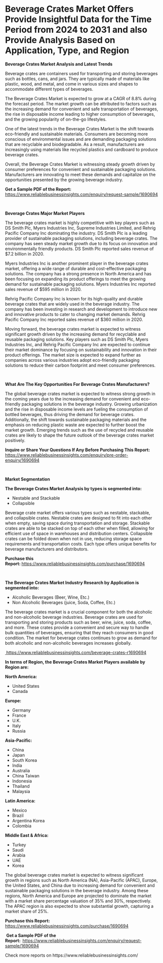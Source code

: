 <p><h1>Beverage Crates Market Offers Provide Insightful Data for the Time Period from 2024 to 2031 and also Provide Analysis Based on Application, Type, and Region</h1></p><p><strong>Beverage Crates Market Analysis and Latest Trends</strong></p>
<p><p>Beverage crates are containers used for transporting and storing beverages such as bottles, cans, and jars. They are typically made of materials like plastic, wood, and metal, and come in various sizes and shapes to accommodate different types of beverages.</p><p>The Beverage Crates Market is expected to grow at a CAGR of 8.8% during the forecast period. The market growth can be attributed to factors such as the increasing demand for convenient and safe transportation of beverages, the rise in disposable income leading to higher consumption of beverages, and the growing popularity of on-the-go lifestyles.</p><p>One of the latest trends in the Beverage Crates Market is the shift towards eco-friendly and sustainable materials. Consumers are becoming more conscious of environmental issues and are demanding packaging solutions that are recyclable and biodegradable. As a result, manufacturers are increasingly using materials like recycled plastics and cardboard to produce beverage crates.</p><p>Overall, the Beverage Crates Market is witnessing steady growth driven by consumer preferences for convenient and sustainable packaging solutions. Manufacturers are innovating to meet these demands and capitalize on the opportunities presented by the growing beverage industry.</p></p>
<p><strong>Get a Sample PDF of the Report:&nbsp;</strong> <a href="https://www.reliablebusinessinsights.com/enquiry/request-sample/1690694">https://www.reliablebusinessinsights.com/enquiry/request-sample/1690694</a></p>
<p>&nbsp;</p>
<p><strong>Beverage Crates Major Market Players</strong></p>
<p><p>The beverage crates market is highly competitive with key players such as DS Smith Plc, Myers Industries Inc, Supreme Industries Limited, and Rehrig Pacific Company Inc dominating the industry. DS Smith Plc is a leading provider of sustainable packaging solutions, including beverage crates. The company has seen steady market growth due to its focus on innovation and environmentally friendly products. DS Smith Plc reported sales revenue of $7.2 billion in 2020.</p><p>Myers Industries Inc is another prominent player in the beverage crates market, offering a wide range of durable and cost-effective packaging solutions. The company has a strong presence in North America and has been focusing on expanding its product offerings to meet the growing demand for sustainable packaging solutions. Myers Industries Inc reported sales revenue of $595 million in 2020.</p><p>Rehrig Pacific Company Inc is known for its high-quality and durable beverage crates that are widely used in the beverage industry. The company has been investing in research and development to introduce new and innovative products to cater to changing market demands. Rehrig Pacific Company Inc reported sales revenue of $360 million in 2020.</p><p>Moving forward, the beverage crates market is expected to witness significant growth driven by the increasing demand for recyclable and reusable packaging solutions. Key players such as DS Smith Plc, Myers Industries Inc, and Rehrig Pacific Company Inc are expected to continue their market dominance by focusing on sustainability and innovation in their product offerings. The market size is expected to expand further as companies across various industries adopt eco-friendly packaging solutions to reduce their carbon footprint and meet consumer preferences.</p></p>
<p>&nbsp;</p>
<p><strong>What Are The Key Opportunities For Beverage Crates Manufacturers?</strong></p>
<p><p>The global beverage crates market is expected to witness strong growth in the coming years due to the increasing demand for convenient and eco-friendly packaging solutions in the beverage industry. Growing urbanization and the rise in disposable income levels are fueling the consumption of bottled beverages, thus driving the demand for beverage crates. Additionally, the shift towards sustainable packaging materials and the emphasis on reducing plastic waste are expected to further boost the market growth. Emerging trends such as the use of recycled and reusable crates are likely to shape the future outlook of the beverage crates market positively.</p></p>
<p><strong>Inquire or Share Your Questions If Any Before Purchasing This Report:</strong> <a href="https://www.reliablebusinessinsights.com/enquiry/pre-order-enquiry/1690694">https://www.reliablebusinessinsights.com/enquiry/pre-order-enquiry/1690694</a></p>
<p>&nbsp;</p>
<p><strong>Market Segmentation</strong></p>
<p><strong>The Beverage Crates Market Analysis by types is segmented into:</strong></p>
<p><ul><li>Nestable and Stackable</li><li>Collapsible</li></ul></p>
<p><p>Beverage crate market offers various types such as nestable, stackable, and collapsible crates. Nestable crates are designed to fit into each other when empty, saving space during transportation and storage. Stackable crates are able to be stacked on top of each other when filled, allowing for efficient use of space in warehouses and distribution centers. Collapsible crates can be folded down when not in use, reducing storage space requirements and transportation costs. Each type offers unique benefits for beverage manufacturers and distributors.</p></p>
<p><strong>Purchase this Report:&nbsp;</strong><a href="https://www.reliablebusinessinsights.com/purchase/1690694">https://www.reliablebusinessinsights.com/purchase/1690694</a></p>
<p>&nbsp;</p>
<p><strong>The Beverage Crates Market Industry Research by Application is segmented into:</strong></p>
<p><ul><li>Alcoholic Beverages (Beer, Wine, Etc.)</li><li>Non Alcoholic Beverages (juice, Soda, Coffee, Etc.)</li></ul></p>
<p><p>The beverage crates market is a crucial component for both the alcoholic and non-alcoholic beverage industries. Beverage crates are used for transporting and storing products such as beer, wine, juice, soda, coffee, and more. These crates provide a convenient and secure way to handle bulk quantities of beverages, ensuring that they reach consumers in good condition. The market for beverage crates continues to grow as demand for both alcoholic and non-alcoholic beverages increases globally.</p></p>
<p><a href="https://www.reliablebusinessinsights.com/beverage-crates-r1690694">&nbsp;https://www.reliablebusinessinsights.com/beverage-crates-r1690694</a></p>
<p><strong>In terms of Region, the Beverage Crates Market Players available by Region are:</strong></p>
<p>
    <p> <strong> North America: </strong>
        <ul>
            <li>United States</li>
            <li>Canada</li>
        </ul>
        </p> 
    <p> <strong> Europe: </strong>
        <ul>
            <li>Germany</li>
            <li>France</li>
            <li>U.K.</li>
            <li>Italy</li>
            <li>Russia</li>
        </ul>
        </p> 
    <p> <strong> Asia-Pacific: </strong>
        <ul>
            <li>China</li>
            <li>Japan</li>
            <li>South Korea</li>
            <li>India</li>
            <li>Australia</li>
            <li>China Taiwan</li>
            <li>Indonesia</li>
            <li>Thailand</li>
            <li>Malaysia</li>
        </ul>
        </p> 
    <p> <strong> Latin America: </strong>
        <ul>
            <li>Mexico</li>
            <li>Brazil</li>
            <li>Argentina Korea</li>
            <li>Colombia</li>
        </ul>
        </p> 
    <p> <strong> Middle East & Africa: </strong>
        <ul>
            <li>Turkey</li>
            <li>Saudi</li>
            <li>Arabia</li>
            <li>UAE</li>
            <li>Korea</li>
        </ul>
    </p>
    </p>
<p><p>The global beverage crates market is expected to witness significant growth in regions such as North America (NA), Asia-Pacific (APAC), Europe, the United States, and China due to increasing demand for convenient and sustainable packaging solutions in the beverage industry. Among these regions, North America and Europe are projected to dominate the market with a market share percentage valuation of 35% and 30%, respectively. The APAC region is also expected to show substantial growth, capturing a market share of 25%.</p></p>
<p><strong>Purchase this Report: </strong><a href="https://www.reliablebusinessinsights.com/purchase/1690694">https://www.reliablebusinessinsights.com/purchase/1690694</a></p>
<p>&nbsp;<strong>Get a Sample PDF of the Report:&nbsp;&nbsp;</strong><a href="https://www.reliablebusinessinsights.com/enquiry/request-sample/1690694">https://www.reliablebusinessinsights.com/enquiry/request-sample/1690694</a></p>
<p><strong></strong></p>
<p>Check more reports on https://www.reliablebusinessinsights.com/</p>